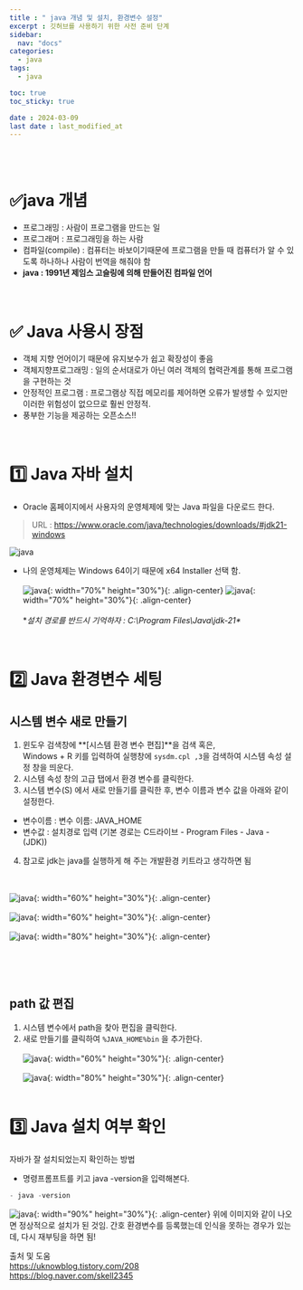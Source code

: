 ```yaml
---
title : " java 개념 및 설치, 환경변수 설정"
excerpt : 깃허브를 사용하기 위한 사전 준비 단계
sidebar:
  nav: "docs"
categories:
  - java
tags:
  - java

toc: true
toc_sticky: true

date : 2024-03-09
last date : last_modified_at
---
```

<br/><br/>
# ✅java 개념
- 프로그래밍 : 사람이 프로그램을 만드는 일
- 프로그래머 : 프로그래밍을 하는 사람
- 컴파일(compile) : 컴퓨터는 바보이기때문에 프로그램을 만들 때 컴퓨터가 알 수 있도록 하나하나 사람이 번역을 해줘야 함
- **java : 1991년 제임스 고슬링에 의해 만들어진 컴파일 언어**
<br/><br/><br/>

# ✅ Java 사용시 장점
- 객체 지향 언어이기 때문에 유지보수가 쉽고 확장성이 좋음
- 객체지향프로그래밍 : 일의 순서대로가 아닌 여러 객체의 협력관계를 통해 프로그램을 구현하는 것
- 안정적인 프로그램 : 프로그램상 직접 메모리를 제어하면 오류가 발생할 수 있지만 이러한 위험성이 없으므로 훨씬 안정적.
- 풍부한 기능을 제공하는 오픈소스!!
  <br/><br/><br/>

# 1️⃣ Java 자바 설치 
- Oracle 홈페이지에서 사용자의 운영체제에 맞는 Java 파일을 다운로드 한다.
> URL : https://www.oracle.com/java/technologies/downloads/#jdk21-windows


![java](/assets/images/java/java01.png)
* 나의 운영체제는 Windows 64이기 때문에 x64 Installer 선택 함.
<br/><br/>
![java](/assets/images/java/java02.png){: width="70%" height="30%"}{: .align-center}
![java](/assets/images/java/java03.png){: width="70%" height="30%"}{: .align-center}
  <br/><br/>
**설치 경로를 반드시 기억하자 : C:\Program Files\Java\jdk-21\**
  <br/><br/><br/>

# 2️⃣ Java 환경변수 세팅
## 시스템 변수 새로 만들기
1. 윈도우 검색창에 **[시스템 환경 변수 편집]**을 검색 혹은, <br>
  Windows + R 키를 입력하여 실행창에 `sysdm.cpl ,3`을 검색하여 시스템 속성 설정 창을 띄운다.
2. 시스템 속성 창의 고급 탭에서 환경 변수를 클릭한다.
3. 시스템 변수(S) 에서 새로 만들기를 클릭한 후, 변수 이름과 변수 값을 아래와 같이 설정한다.
  - 변수이름 :  변수 이름: JAVA_HOME
  - 변수값 : 설치경로 입력 (기본 경로는 C드라이브 - Program Files - Java - (JDK))
4. 참고로 jdk는 java를 실행하게 해 주는 개발환경 키트라고 생각하면 됨
   <br/><br/><br/>

![java](/assets/images/java/java04.png){: width="60%" height="30%"}{: .align-center}
<br/><br/>
![java](/assets/images/java/java05.png){: width="60%" height="30%"}{: .align-center}
<br/><br/>
![java](/assets/images/java/java06.png){: width="80%" height="30%"}{: .align-center}

<br/><br/><br/>

## path 값 편집
1. 시스템 변수에서 path을 찾아 편집을 클릭한다.
2. 새로 만들기를 클릭하여 `%JAVA_HOME%bin` 을 추가한다.
<br/><br/>
   ![java](/assets/images/java/java07.png){: width="60%" height="30%"}{: .align-center} <br/><br/>
   ![java](/assets/images/java/java08.png){: width="80%" height="30%"}{: .align-center} <br/><br/>

# 3️⃣ Java 설치 여부 확인

자바가 잘 설치되었는지 확인하는 방법
- 명령프롬프트를 키고 java -version을 입력해본다.

```javascript
- java -version
```

![java](/assets/images/java/java09.png){: width="90%" height="30%"}{: .align-center}
위에 이미지와 같이 나오면 정상적으로 설치가 된 것임.
간호 환경변수를 등록했는데 인식을 못하는 경우가 있는데, 다시 재부팅을 하면 됨!

출처 및 도움 <br>
https://uknowblog.tistory.com/208 <br>
https://blog.naver.com/skell2345